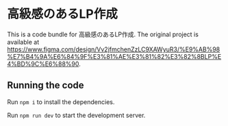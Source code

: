 
  # 高級感のあるLP作成

  This is a code bundle for 高級感のあるLP作成. The original project is available at https://www.figma.com/design/Vv2jfmchenZzLC9XAWyuR3/%E9%AB%98%E7%B4%9A%E6%84%9F%E3%81%AE%E3%81%82%E3%82%8BLP%E4%BD%9C%E6%88%90.

  ## Running the code

  Run `npm i` to install the dependencies.

  Run `npm run dev` to start the development server.
  